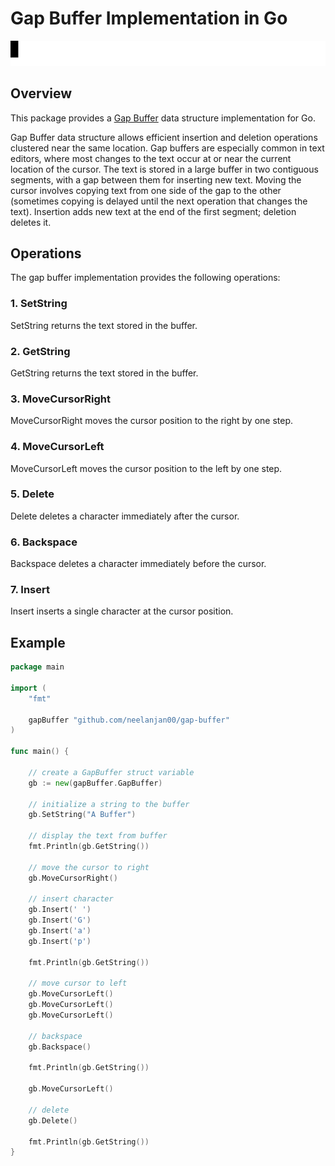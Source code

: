# Gap Buffer Implementation in Go

![Gap Buffer Example](example/example.gif)

## Overview
This package provides a [Gap Buffer](https://en.wikipedia.org/wiki/Gap_buffer) data structure implementation for Go.

Gap Buffer data structure allows efficient insertion and deletion operations clustered near the same location. Gap buffers are especially common in text editors, where most changes to the text occur at or near the current location of the cursor. The text is stored in a large buffer in two contiguous segments, with a gap between them for inserting new text. Moving the cursor involves copying text from one side of the gap to the other (sometimes copying is delayed until the next operation that changes the text). Insertion adds new text at the end of the first segment; deletion deletes it.

## Operations
The gap buffer implementation provides the following operations:

### 1. SetString
SetString returns the text stored in the buffer.

### 2. GetString
GetString returns the text stored in the buffer.

### 3. MoveCursorRight
MoveCursorRight moves the cursor position to the right by one step.

### 4. MoveCursorLeft
MoveCursorLeft moves the cursor position to the left by one step.

### 5. Delete
Delete deletes a character immediately after the cursor.

### 6. Backspace
Backspace deletes a character immediately before the cursor.

### 7. Insert
Insert inserts a single character at the cursor position.

## Example
```go
package main

import (
	"fmt"

	gapBuffer "github.com/neelanjan00/gap-buffer"
)

func main() {

	// create a GapBuffer struct variable
	gb := new(gapBuffer.GapBuffer)

	// initialize a string to the buffer
	gb.SetString("A Buffer")

	// display the text from buffer
	fmt.Println(gb.GetString())

	// move the cursor to right
	gb.MoveCursorRight()

	// insert character
	gb.Insert(' ')
	gb.Insert('G')
	gb.Insert('a')
	gb.Insert('p')

	fmt.Println(gb.GetString())

	// move cursor to left
	gb.MoveCursorLeft()
	gb.MoveCursorLeft()
	gb.MoveCursorLeft()

	// backspace
	gb.Backspace()

	fmt.Println(gb.GetString())

	gb.MoveCursorLeft()

	// delete
	gb.Delete()

	fmt.Println(gb.GetString())
}
```